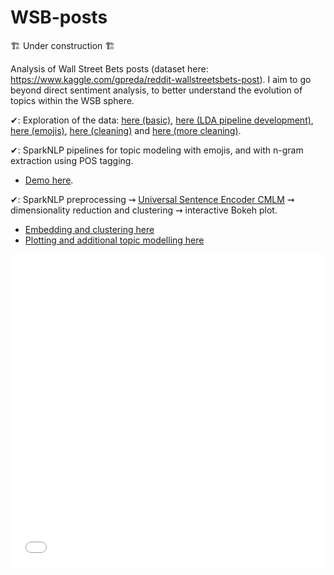 # WSB-posts

🏗 Under construction 🏗

Analysis of Wall Street Bets posts (dataset here: https://www.kaggle.com/gpreda/reddit-wallstreetsbets-post). I aim to go beyond direct sentiment analysis, to better understand the evolution of topics within the WSB sphere.

✔: Exploration of the data: [here (basic)](./notebooks/eda.ipynb), [here (LDA pipeline development)](./notebooks/lda_pipeline_development.ipynb), [here (emojis)](./notebooks/emojis.ipynb), [here (cleaning)](./notebooks/embedding_prep.ipynb) and [here (more cleaning)](./notebooks/embedding_prep_2.ipynb).

✔: SparkNLP pipelines for topic modeling with emojis, and with n-gram extraction using POS tagging. 
  - [Demo here](./notebooks/lda_topic_modeling.ipynb).


✔: SparkNLP preprocessing ⇝ [Universal Sentence Encoder CMLM](https://tfhub.dev/google/universal-sentence-encoder-cmlm/en-base/) ⇝ dimensionality reduction and clustering  ⇝ interactive Bokeh plot.
  - [Embedding and clustering here](./WSB_clustering.ipynb)
  - [Plotting and additional topic modelling here](./notebooks/plot_embedding.ipynb)

<iframe src="assets/wsb_emb.html" 
        sandbox="allow-same-origin allow-scripts" 
        width="100%" 
        height="500" 
        scrolling="no" 
        seamless="seamless" 
        frameborder="0"> </iframe> 
